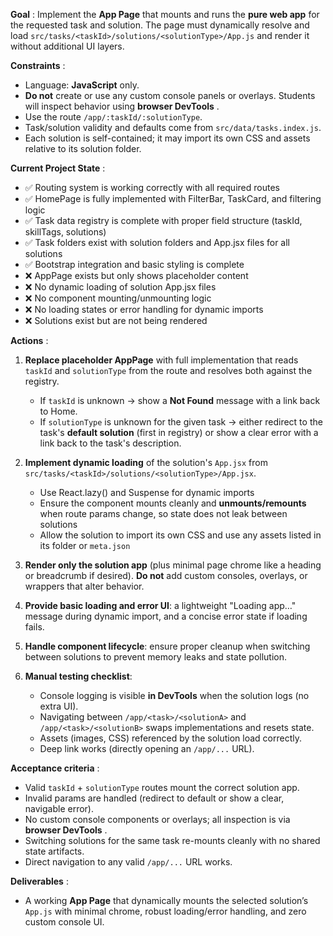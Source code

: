  **Goal** : Implement the **App Page** that mounts and runs the **pure web app** for the requested task and solution. The page must dynamically resolve and load `src/tasks/<taskId>/solutions/<solutionType>/App.js` and render it without additional UI layers.

 **Constraints** :

* Language: **JavaScript** only.
* **Do not** create or use any custom console panels or overlays. Students will inspect behavior using  **browser DevTools** .
* Use the route `/app/:taskId/:solutionType`.
* Task/solution validity and defaults come from `src/data/tasks.index.js`.
* Each solution is self-contained; it may import its own CSS and assets relative to its solution folder.

 **Current Project State** :

* ✅ Routing system is working correctly with all required routes
* ✅ HomePage is fully implemented with FilterBar, TaskCard, and filtering logic
* ✅ Task data registry is complete with proper field structure (taskId, skillTags, solutions)
* ✅ Task folders exist with solution folders and App.jsx files for all solutions
* ✅ Bootstrap integration and basic styling is complete
* ❌ AppPage exists but only shows placeholder content
* ❌ No dynamic loading of solution App.jsx files
* ❌ No component mounting/unmounting logic
* ❌ No loading states or error handling for dynamic imports
* ❌ Solutions exist but are not being rendered

 **Actions** :

1. **Replace placeholder AppPage** with full implementation that reads `taskId` and `solutionType` from the route and resolves both against the registry.
   * If `taskId` is unknown → show a **Not Found** message with a link back to Home.
   * If `solutionType` is unknown for the given task → either redirect to the task's **default solution** (first in registry) or show a clear error with a link back to the task's description.

2. **Implement dynamic loading** of the solution's `App.jsx` from `src/tasks/<taskId>/solutions/<solutionType>/App.jsx`.
   * Use React.lazy() and Suspense for dynamic imports
   * Ensure the component mounts cleanly and **unmounts/remounts** when route params change, so state does not leak between solutions
   * Allow the solution to import its own CSS and use any assets listed in its folder or `meta.json`

3. **Render only the solution app** (plus minimal page chrome like a heading or breadcrumb if desired). **Do not** add custom consoles, overlays, or wrappers that alter behavior.

4. **Provide basic loading and error UI**: a lightweight "Loading app…" message during dynamic import, and a concise error state if loading fails.

5. **Handle component lifecycle**: ensure proper cleanup when switching between solutions to prevent memory leaks and state pollution.

6. **Manual testing checklist**:
   * Console logging is visible **in DevTools** when the solution logs (no extra UI).
   * Navigating between `/app/<task>/<solutionA>` and `/app/<task>/<solutionB>` swaps implementations and resets state.
   * Assets (images, CSS) referenced by the solution load correctly.
   * Deep link works (directly opening an `/app/...` URL).

 **Acceptance criteria** :

* Valid `taskId` + `solutionType` routes mount the correct solution app.
* Invalid params are handled (redirect to default or show a clear, navigable error).
* No custom console components or overlays; all inspection is via  **browser DevTools** .
* Switching solutions for the same task re-mounts cleanly with no shared state artifacts.
* Direct navigation to any valid `/app/...` URL works.

 **Deliverables** :

* A working **App Page** that dynamically mounts the selected solution’s `App.js` with minimal chrome, robust loading/error handling, and zero custom console UI.
